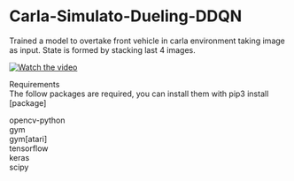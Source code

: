 # Carla-Simulato-Dueling-DDQN


Trained a model to overtake front vehicle in carla environment taking image as input. 
State is formed by stacking last 4 images.

[![Watch the video](https://github.com/sainijagjit/Carla-Simulaton-Dueling-DDQN/blob/master/Screenshot%20from%202020-07-02%2020-07-33.png)](https://drive.google.com/file/d/1q-IK11GlPLRgP1JlCBtKgLT0Z2U96_GB/view?usp=sharing)

<h>Requirements</h><br>
The follow packages are required, you can install them with pip3 install [package]

opencv-python<br>
gym<br>
gym[atari]<br>
tensorflow<br>
keras<br>
scipy
